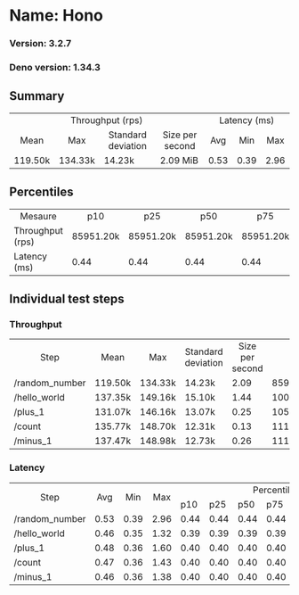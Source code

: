 # Name: Hono 
  
  ### Version: 3.2.7
  ### Deno version: 1.34.3

## Summary
<table>
<tr>
    <td align="center" colspan="4">Throughput (rps)</td>
    <td align="center" colspan="3">Latency (ms)</td>
</tr>
<tr>
    <td align="center">Mean</td>
    <td align="center">Max</td>
    <td align="center">Standard deviation</td>
    <td align="center">Size per second</td>
    <td align="center">Avg</td>
    <td align="center">Min</td>
    <td align="center">Max</td>
</tr>
<tr>
    <td>119.50k</td>
    <td>134.33k</td>
    <td>14.23k</td>
    <td>2.09 MiB</td>
    <td>0.53</td>
    <td>0.39</td>
    <td>2.96</td>
</tr>
</table>

## Percentiles

<table>
<tr>
  <td align="center">Mesaure</td>
  <td align="center">p10</td>
  <td align="center">p25</td>
  <td align="center">p50</td>
  <td align="center">p75</td>
  <td align="center">p90</td>
  <td align="center">p95</td>
  <td align="center">p99</td>
</tr>
<tr>
  <td>Throughput (rps)</td>
  <td>85951.20k</td>
  <td>85951.20k</td>
  <td>85951.20k</td>
  <td>85951.20k</td>
  <td>134328.24k</td>
  <td>134328.24k</td>
  <td>134328.24k</td>
</tr>
<tr>
  <td>Latency (ms)</td>
  <td>0.44</td>
  <td>0.44</td>
  <td>0.44</td>
  <td>0.44</td>
  <td>0.57</td>
  <td>0.78</td>
  <td>1.18</td>
</tr>
</table>

## Individual test steps

### Throughput

<table>
<tr>
  <td align="center" rowspan="2">Step</td>
  <td align="center" rowspan="2">Mean</td>
  <td align="center" rowspan="2">Max</td>
  <td align="center" rowspan="2">Standard deviation</td>
  <td align="center" rowspan="2">Size per second</td>
  <td align="center" colspan="7">Percentiles</td>
</tr>
<tr>
  <!-- still Step -->
  <!-- still Mean -->
  <!-- still Max -->
  <!-- still Standard deviation -->
  <!-- still Size per second -->
  <td align="center">p10</td>
  <td align="center">p25</td>
  <td align="center">p50</td>
  <td align="center">p75</td>
  <td align="center">p90</td>
  <td align="center">p95</td>
  <td align="center">p99</td>
</tr>
<tr>
  <td>/random_number</td>
  <td>119.50k</td>
  <td>134.33k</td>
  <td>14.23k</td>
  <td>2.09</td>
  <td>85951.20k</td>
  <td>85951.20k</td>
  <td>85951.20k</td>
  <td>85951.20k</td>
  <td>134328.24k</td>
  <td>134328.24k</td>
  <td>134328.24k</td>
</tr><tr>
  <td>/hello_world</td>
  <td>137.35k</td>
  <td>149.16k</td>
  <td>15.10k</td>
  <td>1.44</td>
  <td>100038.00k</td>
  <td>100038.00k</td>
  <td>100038.00k</td>
  <td>100038.00k</td>
  <td>149161.54k</td>
  <td>149161.54k</td>
  <td>149161.54k</td>
</tr><tr>
  <td>/plus_1</td>
  <td>131.07k</td>
  <td>146.16k</td>
  <td>13.07k</td>
  <td>0.25</td>
  <td>105405.14k</td>
  <td>105405.14k</td>
  <td>105405.14k</td>
  <td>105405.14k</td>
  <td>146155.42k</td>
  <td>146155.42k</td>
  <td>146155.42k</td>
</tr><tr>
  <td>/count</td>
  <td>135.77k</td>
  <td>148.70k</td>
  <td>12.31k</td>
  <td>0.13</td>
  <td>111394.94k</td>
  <td>111394.94k</td>
  <td>111394.94k</td>
  <td>111394.94k</td>
  <td>148696.71k</td>
  <td>148696.71k</td>
  <td>148696.71k</td>
</tr><tr>
  <td>/minus_1</td>
  <td>137.47k</td>
  <td>148.98k</td>
  <td>12.73k</td>
  <td>0.26</td>
  <td>111496.64k</td>
  <td>111496.64k</td>
  <td>111496.64k</td>
  <td>111496.64k</td>
  <td>148979.89k</td>
  <td>148979.89k</td>
  <td>148979.89k</td>
</tr></table>

### Latency

<table>
<tr>
  <td align="center" rowspan="2">Step</td>
  <td align="center" rowspan="2">Avg</td>
  <td align="center" rowspan="2">Min</td>
  <td align="center" rowspan="2">Max</td>
  <td align="center" colspan="7">Percentiles</td>
</tr>
<tr>
  <!-- still Avg -->
  <!-- still Min -->
  <!-- still Max -->
  <td>p10</td>
  <td>p25</td>
  <td>p50</td>
  <td>p75</td>
  <td>p90</td>
  <td>p95</td>
  <td>p99</td>
</tr>
<tr>
  <td>/random_number</td>
  <td>0.53</td>
  <td>0.39</td>
  <td>2.96</td>
  <td>0.44</td>
  <td>0.44</td>
  <td>0.44</td>
  <td>0.44</td>
  <td>0.57</td>
  <td>0.78</td>
  <td>1.18</td>
</tr><tr>
  <td>/hello_world</td>
  <td>0.46</td>
  <td>0.35</td>
  <td>1.32</td>
  <td>0.39</td>
  <td>0.39</td>
  <td>0.39</td>
  <td>0.39</td>
  <td>0.46</td>
  <td>0.48</td>
  <td>1.19</td>
</tr><tr>
  <td>/plus_1</td>
  <td>0.48</td>
  <td>0.36</td>
  <td>1.60</td>
  <td>0.40</td>
  <td>0.40</td>
  <td>0.40</td>
  <td>0.40</td>
  <td>0.51</td>
  <td>0.56</td>
  <td>1.23</td>
</tr><tr>
  <td>/count</td>
  <td>0.47</td>
  <td>0.36</td>
  <td>1.43</td>
  <td>0.40</td>
  <td>0.40</td>
  <td>0.40</td>
  <td>0.40</td>
  <td>0.47</td>
  <td>0.49</td>
  <td>1.19</td>
</tr><tr>
  <td>/minus_1</td>
  <td>0.46</td>
  <td>0.36</td>
  <td>1.38</td>
  <td>0.40</td>
  <td>0.40</td>
  <td>0.40</td>
  <td>0.40</td>
  <td>0.47</td>
  <td>0.49</td>
  <td>1.14</td>
</tr></table>